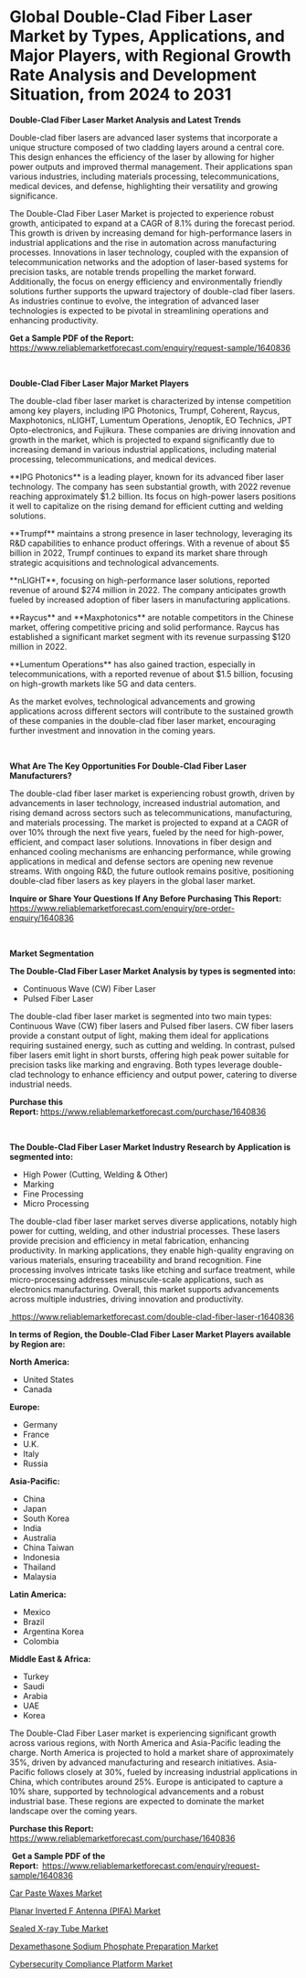 <p><h1>Global Double-Clad Fiber Laser Market by Types, Applications, and Major Players, with Regional Growth Rate Analysis and Development Situation, from 2024 to 2031</h1></p><p><strong>Double-Clad Fiber Laser Market Analysis and Latest Trends</strong></p>
<p><p>Double-clad fiber lasers are advanced laser systems that incorporate a unique structure composed of two cladding layers around a central core. This design enhances the efficiency of the laser by allowing for higher power outputs and improved thermal management. Their applications span various industries, including materials processing, telecommunications, medical devices, and defense, highlighting their versatility and growing significance.</p><p>The Double-Clad Fiber Laser Market is projected to experience robust growth, anticipated to expand at a CAGR of 8.1% during the forecast period. This growth is driven by increasing demand for high-performance lasers in industrial applications and the rise in automation across manufacturing processes. Innovations in laser technology, coupled with the expansion of telecommunication networks and the adoption of laser-based systems for precision tasks, are notable trends propelling the market forward. Additionally, the focus on energy efficiency and environmentally friendly solutions further supports the upward trajectory of double-clad fiber lasers. As industries continue to evolve, the integration of advanced laser technologies is expected to be pivotal in streamlining operations and enhancing productivity.</p></p>
<p><strong>Get a Sample PDF of the Report:&nbsp;</strong> <a href="https://www.reliablemarketforecast.com/enquiry/request-sample/1640836?utm_campaign=1102&utm_medium=2&utm_source=Github&utm_content=ia&utm_term=08122024&utm_id=double-clad-fiber-laser">https://www.reliablemarketforecast.com/enquiry/request-sample/1640836</a></p>
<p>&nbsp;</p>
<p><strong>Double-Clad Fiber Laser Major Market Players</strong></p>
<p><p>The double-clad fiber laser market is characterized by intense competition among key players, including IPG Photonics, Trumpf, Coherent, Raycus, Maxphotonics, nLIGHT, Lumentum Operations, Jenoptik, EO Technics, JPT Opto-electronics, and Fujikura. These companies are driving innovation and growth in the market, which is projected to expand significantly due to increasing demand in various industrial applications, including material processing, telecommunications, and medical devices.</p><p>**IPG Photonics** is a leading player, known for its advanced fiber laser technology. The company has seen substantial growth, with 2022 revenue reaching approximately $1.2 billion. Its focus on high-power lasers positions it well to capitalize on the rising demand for efficient cutting and welding solutions.</p><p>**Trumpf** maintains a strong presence in laser technology, leveraging its R&D capabilities to enhance product offerings. With a revenue of about $5 billion in 2022, Trumpf continues to expand its market share through strategic acquisitions and technological advancements.</p><p>**nLIGHT**, focusing on high-performance laser solutions, reported revenue of around $274 million in 2022. The company anticipates growth fueled by increased adoption of fiber lasers in manufacturing applications.</p><p>**Raycus** and **Maxphotonics** are notable competitors in the Chinese market, offering competitive pricing and solid performance. Raycus has established a significant market segment with its revenue surpassing $120 million in 2022.</p><p>**Lumentum Operations** has also gained traction, especially in telecommunications, with a reported revenue of about $1.5 billion, focusing on high-growth markets like 5G and data centers.</p><p>As the market evolves, technological advancements and growing applications across different sectors will contribute to the sustained growth of these companies in the double-clad fiber laser market, encouraging further investment and innovation in the coming years.</p></p>
<p>&nbsp;</p>
<p><strong>What Are The Key Opportunities For Double-Clad Fiber Laser Manufacturers?</strong></p>
<p><p>The double-clad fiber laser market is experiencing robust growth, driven by advancements in laser technology, increased industrial automation, and rising demand across sectors such as telecommunications, manufacturing, and materials processing. The market is projected to expand at a CAGR of over 10% through the next five years, fueled by the need for high-power, efficient, and compact laser solutions. Innovations in fiber design and enhanced cooling mechanisms are enhancing performance, while growing applications in medical and defense sectors are opening new revenue streams. With ongoing R&D, the future outlook remains positive, positioning double-clad fiber lasers as key players in the global laser market.</p></p>
<p><strong>Inquire or Share Your Questions If Any Before Purchasing This Report:</strong> <a href="https://www.reliablemarketforecast.com/enquiry/pre-order-enquiry/1640836?utm_campaign=1102&utm_medium=2&utm_source=Github&utm_content=ia&utm_term=08122024&utm_id=double-clad-fiber-laser">https://www.reliablemarketforecast.com/enquiry/pre-order-enquiry/1640836</a></p>
<p>&nbsp;</p>
<p><strong>Market Segmentation</strong></p>
<p><strong>The Double-Clad Fiber Laser Market Analysis by types is segmented into:</strong></p>
<p><ul><li>Continuous Wave (CW) Fiber Laser</li><li>Pulsed Fiber Laser</li></ul></p>
<p><p>The double-clad fiber laser market is segmented into two main types: Continuous Wave (CW) fiber lasers and Pulsed fiber lasers. CW fiber lasers provide a constant output of light, making them ideal for applications requiring sustained energy, such as cutting and welding. In contrast, pulsed fiber lasers emit light in short bursts, offering high peak power suitable for precision tasks like marking and engraving. Both types leverage double-clad technology to enhance efficiency and output power, catering to diverse industrial needs.</p></p>
<p><strong>Purchase this Report:&nbsp;</strong><a href="https://www.reliablemarketforecast.com/purchase/1640836?utm_campaign=1102&utm_medium=2&utm_source=Github&utm_content=ia&utm_term=08122024&utm_id=double-clad-fiber-laser">https://www.reliablemarketforecast.com/purchase/1640836</a></p>
<p>&nbsp;</p>
<p><strong>The Double-Clad Fiber Laser Market Industry Research by Application is segmented into:</strong></p>
<p><ul><li>High Power (Cutting, Welding & Other)</li><li>Marking</li><li>Fine Processing</li><li>Micro Processing</li></ul></p>
<p><p>The double-clad fiber laser market serves diverse applications, notably high power for cutting, welding, and other industrial processes. These lasers provide precision and efficiency in metal fabrication, enhancing productivity. In marking applications, they enable high-quality engraving on various materials, ensuring traceability and brand recognition. Fine processing involves intricate tasks like etching and surface treatment, while micro-processing addresses minuscule-scale applications, such as electronics manufacturing. Overall, this market supports advancements across multiple industries, driving innovation and productivity.</p></p>
<p><a href="https://www.reliablemarketforecast.com/double-clad-fiber-laser-r1640836?utm_campaign=1102&utm_medium=2&utm_source=Github&utm_content=ia&utm_term=08122024&utm_id=double-clad-fiber-laser">&nbsp;https://www.reliablemarketforecast.com/double-clad-fiber-laser-r1640836</a></p>
<p><strong>In terms of Region, the Double-Clad Fiber Laser Market Players available by Region are:</strong></p>
<p>
    <p> <strong> North America: </strong>
        <ul>
            <li>United States</li>
            <li>Canada</li>
        </ul>
        </p> 
    <p> <strong> Europe: </strong>
        <ul>
            <li>Germany</li>
            <li>France</li>
            <li>U.K.</li>
            <li>Italy</li>
            <li>Russia</li>
        </ul>
        </p> 
    <p> <strong> Asia-Pacific: </strong>
        <ul>
            <li>China</li>
            <li>Japan</li>
            <li>South Korea</li>
            <li>India</li>
            <li>Australia</li>
            <li>China Taiwan</li>
            <li>Indonesia</li>
            <li>Thailand</li>
            <li>Malaysia</li>
        </ul>
        </p> 
    <p> <strong> Latin America: </strong>
        <ul>
            <li>Mexico</li>
            <li>Brazil</li>
            <li>Argentina Korea</li>
            <li>Colombia</li>
        </ul>
        </p> 
    <p> <strong> Middle East & Africa: </strong>
        <ul>
            <li>Turkey</li>
            <li>Saudi</li>
            <li>Arabia</li>
            <li>UAE</li>
            <li>Korea</li>
        </ul>
    </p>
    </p>
<p><p>The Double-Clad Fiber Laser market is experiencing significant growth across various regions, with North America and Asia-Pacific leading the charge. North America is projected to hold a market share of approximately 35%, driven by advanced manufacturing and research initiatives. Asia-Pacific follows closely at 30%, fueled by increasing industrial applications in China, which contributes around 25%. Europe is anticipated to capture a 10% share, supported by technological advancements and a robust industrial base. These regions are expected to dominate the market landscape over the coming years.</p></p>
<p><strong>Purchase this Report: </strong><a href="https://www.reliablemarketforecast.com/purchase/1640836?utm_campaign=1102&utm_medium=2&utm_source=Github&utm_content=ia&utm_term=08122024&utm_id=double-clad-fiber-laser">https://www.reliablemarketforecast.com/purchase/1640836</a></p>
<p>&nbsp;<strong>Get a Sample PDF of the Report:&nbsp;&nbsp;</strong><a href="https://www.reliablemarketforecast.com/enquiry/request-sample/1640836?utm_campaign=1102&utm_medium=2&utm_source=Github&utm_content=ia&utm_term=08122024&utm_id=double-clad-fiber-laser">https://www.reliablemarketforecast.com/enquiry/request-sample/1640836</a></p>
<p><strong></strong></p>
<p><p><a href="https://www.linkedin.com/pulse/futur-trend-quest-sl8ue?utm_campaign=1102&utm_medium=2&utm_source=Github&utm_content=ia&utm_term=08122024&utm_id=double-clad-fiber-laser">Car Paste Waxes Market</a></p><p><a href="https://github.com/vimar16th/Market-Research-Report-List-7/blob/main/planar-inverted-f-antenna-pifa-market.md?utm_campaign=1102&utm_medium=2&utm_source=Github&utm_content=ia&utm_term=08122024&utm_id=double-clad-fiber-laser">Planar Inverted F Antenna (PIFA) Market</a></p><p><a href="https://issuu.com/reportprime-2/docs/sealed-x-ray-tube-market-size-2030.pptx?utm_campaign=1102&utm_medium=2&utm_source=Github&utm_content=ia&utm_term=08122024&utm_id=double-clad-fiber-laser">Sealed X-ray Tube Market</a></p><p><a href="https://www.linkedin.com/pulse/projected-growth-dexamethasone-sodium-phosphate-preparation-oepce?utm_campaign=1102&utm_medium=2&utm_source=Github&utm_content=ia&utm_term=08122024&utm_id=double-clad-fiber-laser">Dexamethasone Sodium Phosphate Preparation Market</a></p><p><a href="https://issuu.com/reportprime-2/docs/cybersecurity-compliance-platform-market-size-2030?utm_campaign=1102&utm_medium=2&utm_source=Github&utm_content=ia&utm_term=08122024&utm_id=double-clad-fiber-laser">Cybersecurity Compliance Platform Market</a></p></p>